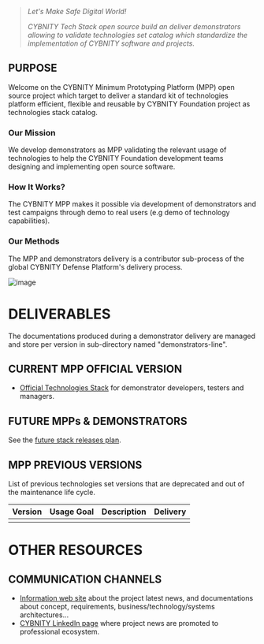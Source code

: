 > _Let's Make Safe Digital World!_
> 
> _CYBNITY Tech Stack open source build an deliver demonstrators allowing to validate technologies set catalog which standardize the implementation of CYBNITY software and projects._

## PURPOSE
Welcome on the CYBNITY Minimum Prototyping Platform (MPP) open source project which target to deliver a standard kit of technologies platform efficient, flexible and reusable by CYBNITY Foundation project as technologies stack catalog.
### Our Mission
We develop demonstrators as MPP validating the relevant usage of technologies to help the CYBNITY Foundation development teams designing and implementing open source software.
### How It Works?
The CYBNITY MPP makes it possible via development of demonstrators and test campaigns through demo to real users (e.g demo of technology capabilities).
### Our Methods
The MPP and demonstrators delivery is a contributor sub-process of the global CYBNITY Defense Platform's delivery process.

![image](https://user-images.githubusercontent.com/16148082/161949445-0c2ab441-745e-44d4-972b-f24cb7680fbd.png)

# DELIVERABLES
The documentations produced during a demonstrator delivery are managed and store per version in sub-directory named "demonstrators-line".

## CURRENT MPP OFFICIAL VERSION
- [Official Technologies Stack](docs/official-technologies-stack.md) for demonstrator developers, testers and managers.

## FUTURE MPPs & DEMONSTRATORS
See the [future stack releases plan](docs/releases-plan.md).

## MPP PREVIOUS VERSIONS
List of previous technologies set versions that are deprecated and out of the maintenance life cycle.

| Version | Usage Goal | Description | Delivery |
|  :---:  |   :---     |    :---     |     ---: |
|   |  |  |  |

# OTHER RESOURCES
## COMMUNICATION CHANNELS
- [Information web site](https://cybnity.notion.site/CYBNITY-Universe-c707ba2ebc3047c6ad533f18b2e0f9db) about the project latest news, and documentations about concept, requirements, business/technology/systems architectures...
- [CYBNITY LinkedIn page](https://www.linkedin.com/company/cybnity) where project news are promoted to professional ecosystem.